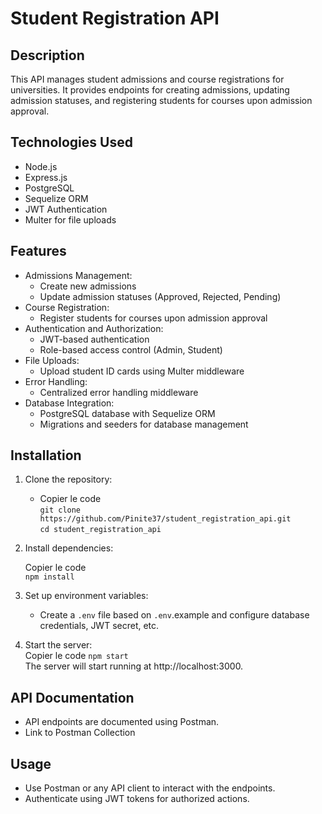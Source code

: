 # Student Registration API
## Description
This API manages student admissions and course registrations for universities. It provides endpoints for creating admissions, updating admission statuses, and registering students for courses upon admission approval.  

## Technologies Used
- Node.js  
- Express.js  
- PostgreSQL  
- Sequelize ORM  
- JWT Authentication  
- Multer for file uploads  
## Features
- Admissions Management:
    - Create new admissions
    - Update admission statuses (Approved, Rejected, Pending)  
- Course Registration:
    - Register students for courses upon admission approval
- Authentication and Authorization:
    - JWT-based authentication
    - Role-based access control (Admin, Student)
- File Uploads:
    - Upload student ID cards using Multer middleware
- Error Handling:
    - Centralized error handling middleware
- Database Integration:
    - PostgreSQL database with Sequelize ORM
    - Migrations and seeders for database management
## Installation
1. Clone the repository:

    - Copier le code       
    ``git clone https://github.com/Pinite37/student_registration_api.git``  
    ``cd student_registration_api``  
2. Install dependencies:

    Copier le code  
    ``npm install``  
3. Set up environment variables:

    - Create a `.env` file based on `.env`.example and configure database credentials, JWT secret, etc.

4. Start the server:  
    Copier le code
    ``npm start``  
    The server will start running at http://localhost:3000.

## API Documentation
- API endpoints are documented using Postman.
- Link to Postman Collection
## Usage
- Use Postman or any API client to interact with the endpoints.
- Authenticate using JWT tokens for authorized actions.
